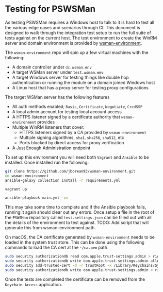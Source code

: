 # Testing for PSWSMan

As testing PSWSMan requires a Windows host to talk to it is hard to test all the various edge cases and scenarios through CI.
This document is designed to walk through the integration test setup to run the full suite of tests against on the current host.
The test environment to create the WinRM server and domain environment is provided by [wsman-environment](https://github.com/jborean93/wsman-environment).

The `wsman-environment` repo will spin up a few virtual machines with the following:

+ A domain controller under `dc.wsman.env`
+ A target WSMan server under `test.wsman.env`
+ A target Windows server for testing things like double hop authentication or running the module on a domain joined Windows host
+ A Linux host that has a proxy server for testing proxy configurations

The target WSMan server has the following features

+ All auth methods enabled; `Basic`, `Certificate`, `Negotiate`, `CredSSP`
+ A local admin account for testing local account access
+ A HTTPS listener signed by a certificate authority that `wsman-environment` provides
+ Multiple WinRM listeners that cover:
    + HTTPS listeners signed by a CA provided by `wsman-environment`
    + Multiple signing algorithms, `sha1`, `sha256`, `sha512`, etc
    + Ports blocked by direct access for proxy verification
+ A Just Enough Administration endpoint

To set up this environment you will need both `Vagrant` and `Ansible` to be installed.
Once installed run the following:

```bash
git clone https://github.com/jborean93/wsman-environment.git
cd wsman-environment
ansible-galaxy collection install -r requirements.yml

vagrant up

ansible-playbook main.yml -vv
```

This may take some time to complete and if the Ansible playbook fails, running it again should clear out any errors.
Once setup a file in the root of the `PSWSMan` repository called `test.settings.json` can be filled out with all the details of the environment to test against.
TODO: Add script that will generate this from wsman-environment path.

On macOS, the CA certificate generated by `wsman-environment` needs to be loaded in the system trust store.
This can be done using the following commands to load the CA cert at the `~/ca.pem` path.

```bash
sudo security authorizationdb read com.apple.trust-settings.admin > rights
sudo security authorizationdb write com.apple.trust-settings.admin allow
sudo security add-trusted-cert -d -r trustRoot -k /Library/Keychains/System.keychain ~/ca.pem
sudo security authorizationdb write com.apple.trust-settings.admin < rights
```

Once the tests are completed the certificate can be removed from the `Keychain Access` application.
